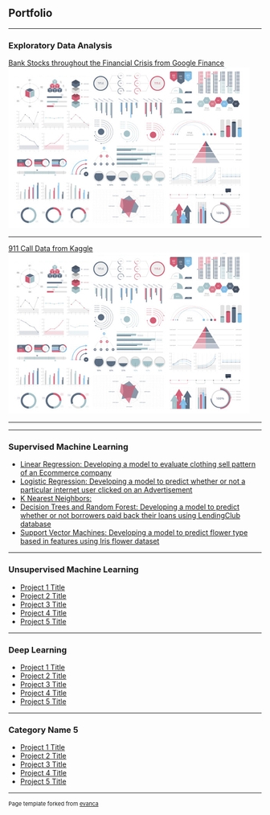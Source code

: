 ## Portfolio

---

### Exploratory Data Analysis

[Bank Stocks throughout the Financial Crisis from Google Finance](/sample_page)
<img src="images/dummy_thumbnail.jpg?raw=true"/>

---
[911 Call Data from Kaggle](/pdf/sample_presentation.pdf)
<img src="images/dummy_thumbnail.jpg?raw=true"/>

---


---

### Supervised Machine Learning

- [Linear Regression: Developing a model to evaluate clothing sell pattern of an Ecommerce company](http://example.com/)
- [Logistic Regression: Developing a model to predict whether or not a particular internet user clicked on an Advertisement](http://example.com/)
- [K Nearest Neighbors: ](http://example.com/)
- [Decision Trees and Random Forest: Developing a model to predict whether or not borrowers paid back their loans using LendingClub database](http://example.com/)
- [Support Vector Machines: Developing a model to predict flower type based in features using Iris flower dataset](http://example.com/)

---

### Unsupervised Machine Learning

- [Project 1 Title](http://example.com/)
- [Project 2 Title](http://example.com/)
- [Project 3 Title](http://example.com/)
- [Project 4 Title](http://example.com/)
- [Project 5 Title](http://example.com/)

---

### Deep Learning

- [Project 1 Title](http://example.com/)
- [Project 2 Title](http://example.com/)
- [Project 3 Title](http://example.com/)
- [Project 4 Title](http://example.com/)
- [Project 5 Title](http://example.com/)

---

### Category Name 5

- [Project 1 Title](http://example.com/)
- [Project 2 Title](http://example.com/)
- [Project 3 Title](http://example.com/)
- [Project 4 Title](http://example.com/)
- [Project 5 Title](http://example.com/)


---
<p style="font-size:11px">Page template forked from <a href="https://github.com/evanca/quick-portfolio">evanca</a></p>
<!-- Remove above link if you don't want to attibute -->
